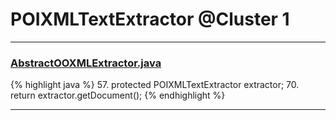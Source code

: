 # POIXMLTextExtractor @Cluster 1

***

### [AbstractOOXMLExtractor.java](https://searchcode.com/codesearch/view/111785571/)
{% highlight java %}
57. protected POIXMLTextExtractor extractor;
70.     return extractor.getDocument();
{% endhighlight %}

***

